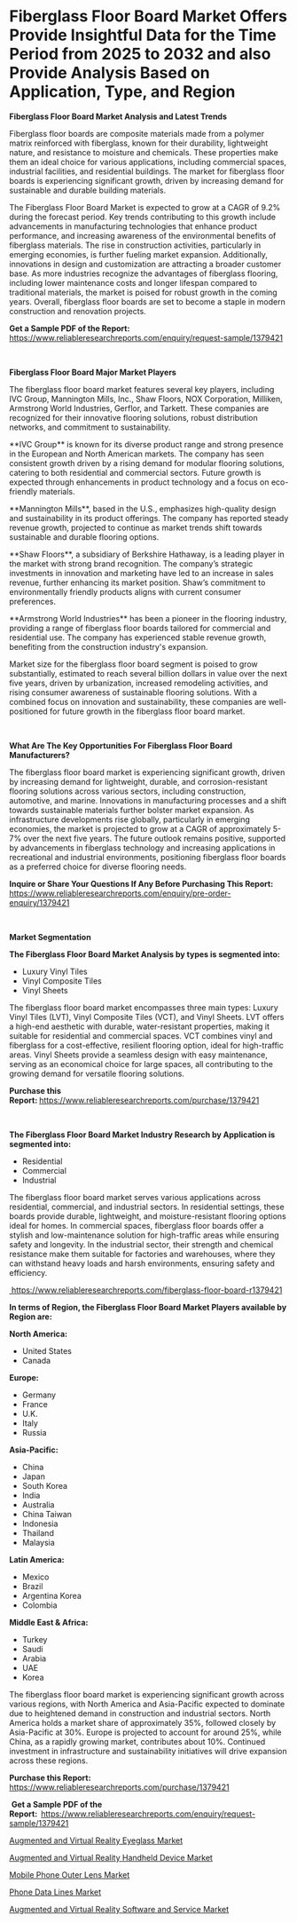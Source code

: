 <p><h1>Fiberglass Floor Board Market Offers Provide Insightful Data for the Time Period from 2025 to 2032 and also Provide Analysis Based on Application, Type, and Region</h1></p><p><strong>Fiberglass Floor Board Market Analysis and Latest Trends</strong></p>
<p><p>Fiberglass floor boards are composite materials made from a polymer matrix reinforced with fiberglass, known for their durability, lightweight nature, and resistance to moisture and chemicals. These properties make them an ideal choice for various applications, including commercial spaces, industrial facilities, and residential buildings. The market for fiberglass floor boards is experiencing significant growth, driven by increasing demand for sustainable and durable building materials. </p><p>The Fiberglass Floor Board Market is expected to grow at a CAGR of 9.2% during the forecast period. Key trends contributing to this growth include advancements in manufacturing technologies that enhance product performance, and increasing awareness of the environmental benefits of fiberglass materials. The rise in construction activities, particularly in emerging economies, is further fueling market expansion. Additionally, innovations in design and customization are attracting a broader customer base. As more industries recognize the advantages of fiberglass flooring, including lower maintenance costs and longer lifespan compared to traditional materials, the market is poised for robust growth in the coming years. Overall, fiberglass floor boards are set to become a staple in modern construction and renovation projects.</p></p>
<p><strong>Get a Sample PDF of the Report:&nbsp;</strong> <a href="https://www.reliableresearchreports.com/enquiry/request-sample/1379421?utm_campaign=33&utm_medium=2&utm_source=Github&utm_content=ia&utm_term=09022025&utm_id=fiberglass-floor-board">https://www.reliableresearchreports.com/enquiry/request-sample/1379421</a></p>
<p>&nbsp;</p>
<p><strong>Fiberglass Floor Board Major Market Players</strong></p>
<p><p>The fiberglass floor board market features several key players, including IVC Group, Mannington Mills, Inc., Shaw Floors, NOX Corporation, Milliken, Armstrong World Industries, Gerflor, and Tarkett. These companies are recognized for their innovative flooring solutions, robust distribution networks, and commitment to sustainability.</p><p>**IVC Group** is known for its diverse product range and strong presence in the European and North American markets. The company has seen consistent growth driven by a rising demand for modular flooring solutions, catering to both residential and commercial sectors. Future growth is expected through enhancements in product technology and a focus on eco-friendly materials.</p><p>**Mannington Mills**, based in the U.S., emphasizes high-quality design and sustainability in its product offerings. The company has reported steady revenue growth, projected to continue as market trends shift towards sustainable and durable flooring options.</p><p>**Shaw Floors**, a subsidiary of Berkshire Hathaway, is a leading player in the market with strong brand recognition. The company’s strategic investments in innovation and marketing have led to an increase in sales revenue, further enhancing its market position. Shaw’s commitment to environmentally friendly products aligns with current consumer preferences.</p><p>**Armstrong World Industries** has been a pioneer in the flooring industry, providing a range of fiberglass floor boards tailored for commercial and residential use. The company has experienced stable revenue growth, benefiting from the construction industry's expansion.</p><p>Market size for the fiberglass floor board segment is poised to grow substantially, estimated to reach several billion dollars in value over the next five years, driven by urbanization, increased remodeling activities, and rising consumer awareness of sustainable flooring solutions. With a combined focus on innovation and sustainability, these companies are well-positioned for future growth in the fiberglass floor board market.</p></p>
<p>&nbsp;</p>
<p><strong>What Are The Key Opportunities For Fiberglass Floor Board Manufacturers?</strong></p>
<p><p>The fiberglass floor board market is experiencing significant growth, driven by increasing demand for lightweight, durable, and corrosion-resistant flooring solutions across various sectors, including construction, automotive, and marine. Innovations in manufacturing processes and a shift towards sustainable materials further bolster market expansion. As infrastructure developments rise globally, particularly in emerging economies, the market is projected to grow at a CAGR of approximately 5-7% over the next five years. The future outlook remains positive, supported by advancements in fiberglass technology and increasing applications in recreational and industrial environments, positioning fiberglass floor boards as a preferred choice for diverse flooring needs.</p></p>
<p><strong>Inquire or Share Your Questions If Any Before Purchasing This Report:</strong> <a href="https://www.reliableresearchreports.com/enquiry/pre-order-enquiry/1379421?utm_campaign=33&utm_medium=2&utm_source=Github&utm_content=ia&utm_term=09022025&utm_id=fiberglass-floor-board">https://www.reliableresearchreports.com/enquiry/pre-order-enquiry/1379421</a></p>
<p>&nbsp;</p>
<p><strong>Market Segmentation</strong></p>
<p><strong>The Fiberglass Floor Board Market Analysis by types is segmented into:</strong></p>
<p><ul><li>Luxury Vinyl Tiles</li><li>Vinyl Composite Tiles</li><li>Vinyl Sheets</li></ul></p>
<p><p>The fiberglass floor board market encompasses three main types: Luxury Vinyl Tiles (LVT), Vinyl Composite Tiles (VCT), and Vinyl Sheets. LVT offers a high-end aesthetic with durable, water-resistant properties, making it suitable for residential and commercial spaces. VCT combines vinyl and fiberglass for a cost-effective, resilient flooring option, ideal for high-traffic areas. Vinyl Sheets provide a seamless design with easy maintenance, serving as an economical choice for large spaces, all contributing to the growing demand for versatile flooring solutions.</p></p>
<p><strong>Purchase this Report:&nbsp;</strong><a href="https://www.reliableresearchreports.com/purchase/1379421?utm_campaign=33&utm_medium=2&utm_source=Github&utm_content=ia&utm_term=09022025&utm_id=fiberglass-floor-board">https://www.reliableresearchreports.com/purchase/1379421</a></p>
<p>&nbsp;</p>
<p><strong>The Fiberglass Floor Board Market Industry Research by Application is segmented into:</strong></p>
<p><ul><li>Residential</li><li>Commercial</li><li>Industrial</li></ul></p>
<p><p>The fiberglass floor board market serves various applications across residential, commercial, and industrial sectors. In residential settings, these boards provide durable, lightweight, and moisture-resistant flooring options ideal for homes. In commercial spaces, fiberglass floor boards offer a stylish and low-maintenance solution for high-traffic areas while ensuring safety and longevity. In the industrial sector, their strength and chemical resistance make them suitable for factories and warehouses, where they can withstand heavy loads and harsh environments, ensuring safety and efficiency.</p></p>
<p><a href="https://www.reliableresearchreports.com/fiberglass-floor-board-r1379421?utm_campaign=33&utm_medium=2&utm_source=Github&utm_content=ia&utm_term=09022025&utm_id=fiberglass-floor-board">&nbsp;https://www.reliableresearchreports.com/fiberglass-floor-board-r1379421</a></p>
<p><strong>In terms of Region, the Fiberglass Floor Board Market Players available by Region are:</strong></p>
<p>
    <p> <strong> North America: </strong>
        <ul>
            <li>United States</li>
            <li>Canada</li>
        </ul>
        </p> 
    <p> <strong> Europe: </strong>
        <ul>
            <li>Germany</li>
            <li>France</li>
            <li>U.K.</li>
            <li>Italy</li>
            <li>Russia</li>
        </ul>
        </p> 
    <p> <strong> Asia-Pacific: </strong>
        <ul>
            <li>China</li>
            <li>Japan</li>
            <li>South Korea</li>
            <li>India</li>
            <li>Australia</li>
            <li>China Taiwan</li>
            <li>Indonesia</li>
            <li>Thailand</li>
            <li>Malaysia</li>
        </ul>
        </p> 
    <p> <strong> Latin America: </strong>
        <ul>
            <li>Mexico</li>
            <li>Brazil</li>
            <li>Argentina Korea</li>
            <li>Colombia</li>
        </ul>
        </p> 
    <p> <strong> Middle East & Africa: </strong>
        <ul>
            <li>Turkey</li>
            <li>Saudi</li>
            <li>Arabia</li>
            <li>UAE</li>
            <li>Korea</li>
        </ul>
    </p>
    </p>
<p><p>The fiberglass floor board market is experiencing significant growth across various regions, with North America and Asia-Pacific expected to dominate due to heightened demand in construction and industrial sectors. North America holds a market share of approximately 35%, followed closely by Asia-Pacific at 30%. Europe is projected to account for around 25%, while China, as a rapidly growing market, contributes about 10%. Continued investment in infrastructure and sustainability initiatives will drive expansion across these regions.</p></p>
<p><strong>Purchase this Report: </strong><a href="https://www.reliableresearchreports.com/purchase/1379421?utm_campaign=33&utm_medium=2&utm_source=Github&utm_content=ia&utm_term=09022025&utm_id=fiberglass-floor-board">https://www.reliableresearchreports.com/purchase/1379421</a></p>
<p>&nbsp;<strong>Get a Sample PDF of the Report:&nbsp;&nbsp;</strong><a href="https://www.reliableresearchreports.com/enquiry/request-sample/1379421?utm_campaign=33&utm_medium=2&utm_source=Github&utm_content=ia&utm_term=09022025&utm_id=fiberglass-floor-board">https://www.reliableresearchreports.com/enquiry/request-sample/1379421</a></p>
<p><strong></strong></p>
<p><p><a href="https://github.com/sawrovpipolo/Market-Research-Report-List-1/blob/main/augmented-and-virtual-reality-eyeglass-market.md?utm_campaign=33&utm_medium=2&utm_source=Github&utm_content=ia&utm_term=09022025&utm_id=fiberglass-floor-board">Augmented and Virtual Reality Eyeglass Market</a></p><p><a href="https://github.com/aarajlyre/Market-Research-Report-List-1/blob/main/augmented-and-virtual-reality-handheld-device-market.md?utm_campaign=33&utm_medium=2&utm_source=Github&utm_content=ia&utm_term=09022025&utm_id=fiberglass-floor-board">Augmented and Virtual Reality Handheld Device Market</a></p><p><a href="https://github.com/ritooesiaba/Market-Research-Report-List-1/blob/main/mobile-phone-outer-lens-market.md?utm_campaign=33&utm_medium=2&utm_source=Github&utm_content=ia&utm_term=09022025&utm_id=fiberglass-floor-board">Mobile Phone Outer Lens Market</a></p><p><a href="https://github.com/sponsumelo/Market-Research-Report-List-1/blob/main/phone-data-lines-market.md?utm_campaign=33&utm_medium=2&utm_source=Github&utm_content=ia&utm_term=09022025&utm_id=fiberglass-floor-board">Phone Data Lines Market</a></p><p><a href="https://github.com/raaschadonle/Market-Research-Report-List-1/blob/main/augmented-and-virtual-reality-software-and-service-market.md?utm_campaign=33&utm_medium=2&utm_source=Github&utm_content=ia&utm_term=09022025&utm_id=fiberglass-floor-board">Augmented and Virtual Reality Software and Service Market</a></p></p>